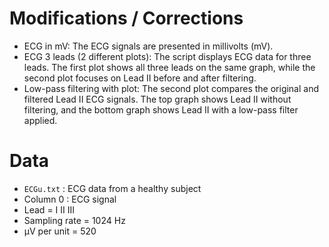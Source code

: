 # Modifications / Corrections

- ECG in mV: The ECG signals are presented in millivolts (mV).
- ECG 3 leads (2 different plots): The script displays ECG data for three leads. The first plot shows all three leads on the same graph, while the second plot focuses on Lead II before and after filtering.
- Low-pass filtering with plot: The second plot compares the original and filtered Lead II ECG signals. The top graph shows Lead II without filtering, and the bottom graph shows Lead II with a low-pass filter applied.


# Data
- `ECGu.txt` : ECG data from a healthy subject
- Column 0 : ECG signal
- Lead = I II III
- Sampling rate = 1024 Hz
- µV per unit = 520
